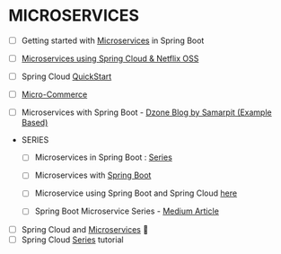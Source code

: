 # MICROSERVICES 

- [ ] Getting started with [Microservices](https://www.infoq.com/articles/Microservices-SpringBoot) in Spring Boot
- [ ] [Microservices using Spring Cloud & Netflix OSS](http://callistaenterprise.se/blogg/teknik/2015/04/10/building-microservices-with-spring-cloud-and-netflix-oss-part-1/)

- [ ] Spring Cloud [QuickStart](https://medium.com/oril/spring-cloud-quick-start-227b766de4ee)

- [ ] [Micro-Commerce](https://github.com/idugalic/micro-ecommerce)

- [ ] Microservices with Spring Boot - [Dzone Blog by Samarpit (Example Based)](https://dzone.com/articles/spring-boot-microservices-building-microservices-a)

+ SERIES
    - [ ] Microservices in Spring Boot : [Series](http://www.springboottutorial.com/creating-microservices-with-spring-boot-part-1-getting-started)
    - [ ] Microservices with [Spring Boot](https://dzone.com/articles/microservices-with-spring-boot-part-1-getting-star)
    - [ ] Microservice using Spring Boot and Spring Cloud [here](https://dzone.com/articles/microservices-using-spring-boot-amp-spring-cloud-p)
    - [ ] Spring Boot Microservice Series - [Medium Article](https://medium.com/@marcus.eisele/implementing-a-microservice-architecture-with-spring-boot-intro-cdb6ad16806c)
    




- [ ] Spring Cloud and [Microservices](https://www.youtube.com/playlist?list=PLfi5oI2EMygNs4ObCeRdZVIU9h67bJDmq) :movie_camera:
- [ ] Spring Cloud [Series](http://tech.asimio.net/2016/12/09/Centralized-and-Versioned-Configuration-using-Spring-Cloud-Config-Server-and-Git.html) tutorial
